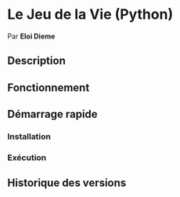 # Le Jeu de la Vie (Python)
Par **Eloi Dieme**

## Description

## Fonctionnement

## Démarrage rapide

### Installation

### Exécution

## Historique des versions



